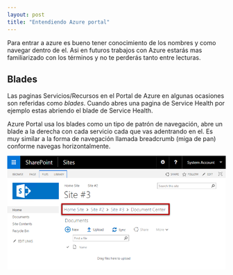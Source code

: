 ```yaml
---
layout: post
title: "Entendiendo Azure portal"
---
```


Para entrar a azure es bueno tener conocimiento de los nombres y como navegar dentro de el. Asi en futuros trabajos con Azure estarás mas familiarizado con los términos y no te perderás tanto entre lecturas.

## [](#blades)Blades

Las paginas Servicios/Recursos en el Portal de Azure en algunas ocasiones son referidas como *blades*. Cuando abres una pagina de Service Health por ejemplo estas abriendo el blade de Service Health.

Azure Portal usa los blades como un tipo de patrón de navegación, abre un blade a la derecha con cada servicio cada que vas adentrando en el. Es muy similar a la forma de navegación llamada breadcrumb (miga de pan) conforme navegas horizontalmente.

![breadcrumb](../assets/images/breadcrumb.png)